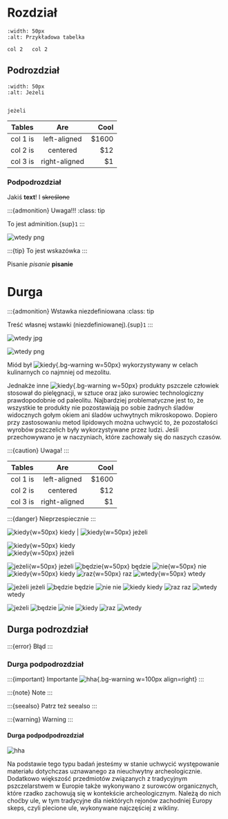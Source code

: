 # Rozdział




```{table} Tabelka
:width: 50px
:alt: Przykładowa tabelka

col 2	col 2
```

## Podrozdział

```{figure} jezeli.jpg
:width: 50px
:alt: Jeżeli


jeżeli
```

| Tables   |      Are      |  Cool |
|----------|:-------------:|------:|
| col 1 is |  left-aligned | $1600 |
| col 2 is |    centered   |   $12 |
| col 3 is | right-aligned |    $1 |


### Podpodrozdział

Jakiś **text**! I ~~skreślone~~

:::{admonition} Uwaga!!!
:class: tip

To jest adminition.{sup}`1`
:::

![wtedy png](wtedy.png)


:::{tip}
To jest wskazówka
:::

Pisanie *pisanie* **pisanie**

# Durga



:::{admonition} Wstawka niezdefiniowana
:class: tip

Treść własnej wstawki (niezdefiniowanej).{sup}`1`
:::

![wtedy jpg](../img/dic/wtedy.jpg)

![wtedy png](../img/dic/wtedy.png)


Miód był ![kiedy](kiedy.jpg){.bg-warning w=50px} wykorzystywany w celach kulinarnych co najmniej od mezolitu. 

Jednakże inne ![kiedy](kiedy.jpg){.bg-warning w=50px} produkty pszczele człowiek stosował do pielęgnacji, w sztuce oraz jako surowiec technologiczny prawdopodobnie od paleolitu. Najbardziej problematyczne jest to, że wszystkie te produkty nie pozostawiają po sobie żadnych śladów widocznych gołym okiem ani śladów uchwytnych mikroskopowo. Dopiero przy zastosowaniu metod lipidowych można uchwycić to, że pozostałości wyrobów pszczelich były wykorzystywane przez ludzi. Jeśli przechowywano je w naczyniach, które zachowały się do naszych czasów.

:::{caution}
Uwaga!
:::

| Tables   |      Are      |  Cool |
|----------|:-------------:|------:|
| col 1 is |  left-aligned | $1600 |
| col 2 is |    centered   |   $12 |
| col 3 is | right-aligned |    $1 |

:::{danger}
Nieprzespiecznie
:::


![kiedy](kiedy.jpg){w=50px} kiedy | ![kiedy](jezeli.jpg){w=50px} jeżeli

![kiedy](kiedy.jpg){w=50px} kiedy \
![kiedy](jezeli.jpg){w=50px} jeżeli


![jeżeli](jezeli.jpg){w=50px} jeżeli
![będzie](bedzie.jpg){w=50px} będzie
![nie](nie.jpg){w=50px} nie
![kiedy](kiedy.jpg){w=50px} kiedy
![raz](raz.jpg){w=50px} raz
![wtedy](wtedy.jpg){w=50px} wtedy

![jeżeli](jezeli.jpg) jeżeli
![będzie](bedzie.jpg) będzie
![nie](nie.jpg) nie
![kiedy](kiedy.jpg) kiedy
![raz](raz.jpg) raz
![wtedy](wtedy.jpg) wtedy

![jeżeli](jezeli.jpg)
![będzie](bedzie.jpg)
![nie](nie.jpg)
![kiedy](kiedy.jpg)
![raz](raz.jpg)
![wtedy](wtedy.jpg)




## Durga podrozdział

:::{error}
Błąd
:::

### Durga podpodrozdział

:::{important}
Importante
![hha](hha.jpg){.bg-warning w=100px align=right}
:::





:::{note}
Note
:::

:::{seealso}
Patrz też seealso
:::

:::{warning}
Warning
:::

#### Durga podpodpodrozdział

![hha](hha.jpg)

Na podstawie tego typu badań jesteśmy w stanie uchwycić występowanie materiału dotychczas uznawanego za nieuchwytny archeologicznie. Dodatkowo większość przedmiotów związanych z tradycyjnym pszczelarstwem w Europie także wykonywano z surowców organicznych, które rzadko zachowują się w kontekście archeologicznym. Należą do nich choćby ule, w tym tradycyjne dla niektórych rejonów zachodniej Europy skeps, czyli plecione ule, wykonywane najczęściej z wikliny.